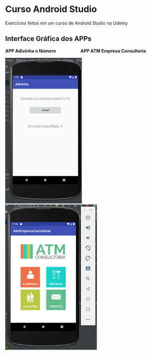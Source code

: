 # Curso Android Studio
 Exercicios feitos em um curso de Android Studio na Udemy

## Interface Gráfica dos APPs
**APP Adivinha o Número** &nbsp;&nbsp;&nbsp;&nbsp;&nbsp;&nbsp;&nbsp;&nbsp;&nbsp;&nbsp;&nbsp;&nbsp;&nbsp;&nbsp;&nbsp;&nbsp;&nbsp;&nbsp; **APP ATM Empresa Consultoria**

<img src="https://github.com/atilao/Curso-Android-Studio/blob/master/Adivinha/Foto_App.PNG" width="245">&nbsp;&nbsp;&nbsp;<img src="https://github.com/atilao/Curso-Android-Studio/blob/master/AtmEmpresaConsultoria/Foto_App.PNG" width="293">
